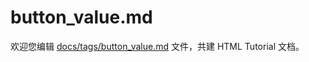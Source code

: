 button_value.md
===

欢迎您编辑 <a target="__blank" href="https://github.com/jaywcjlove/html-tutorial/blob/main/docs/tags/button_value.md">docs/tags/button_value.md</a> 文件，共建 HTML Tutorial 文档。